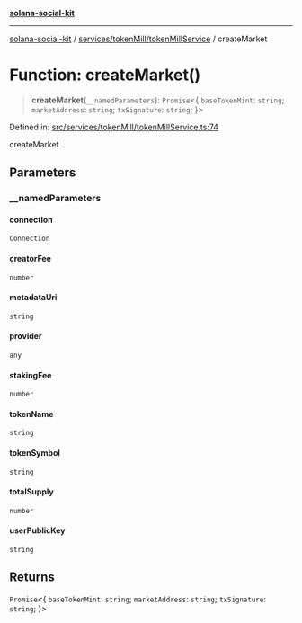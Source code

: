 [**solana-social-kit**](../../../../README.md)

***

[solana-social-kit](../../../../README.md) / [services/tokenMill/tokenMillService](../README.md) / createMarket

# Function: createMarket()

> **createMarket**(`__namedParameters`): `Promise`\<\{ `baseTokenMint`: `string`; `marketAddress`: `string`; `txSignature`: `string`; \}\>

Defined in: [src/services/tokenMill/tokenMillService.ts:74](https://github.com/SendArcade/solana-social-starter/blob/98f94bb63d3814df24512365f6ae706d273e698f/src/services/tokenMill/tokenMillService.ts#L74)

createMarket

## Parameters

### \_\_namedParameters

#### connection

`Connection`

#### creatorFee

`number`

#### metadataUri

`string`

#### provider

`any`

#### stakingFee

`number`

#### tokenName

`string`

#### tokenSymbol

`string`

#### totalSupply

`number`

#### userPublicKey

`string`

## Returns

`Promise`\<\{ `baseTokenMint`: `string`; `marketAddress`: `string`; `txSignature`: `string`; \}\>
